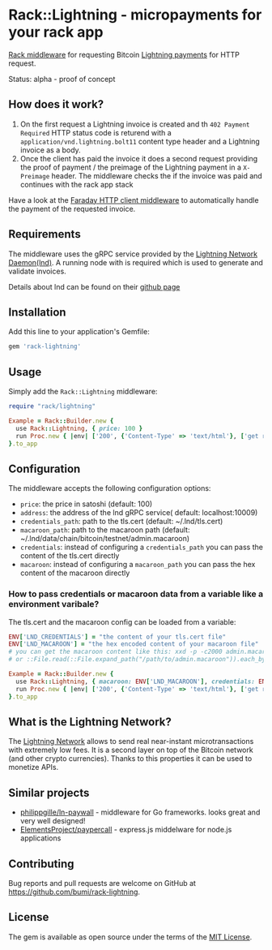 # Rack::Lightning - micropayments for your rack app

[Rack middleware](https://rack.github.io/) for requesting Bitcoin [Lightning payments](http://lightning.network/) for HTTP request.

Status: alpha - proof of concept

## How does it work?

1. On the first request a Lightning invoice is created and th `402 Payment Required` HTTP status code is returend 
with a `application/vnd.lightning.bolt11` content type header and a Lightning invoice as a body.
2. Once the client has paid the invoice it does a second request providing the proof of payment / the preimage of the Lightning
payment in a `X-Preimage` header. The middleware checks the if the invoice was paid and continues with the rack app stack


Have a look at the [Faraday HTTP client middleware](https://github.com/bumi/faraday_ln_paywall) to automatically handle the 
payment of the requested invoice.

## Requirements

The middleware uses the gRPC service provided by the [Lightning Network Daemon(lnd)](https://github.com/lightningnetwork/lnd/).
A running node with is required which is used to generate and validate invoices.

Details about lnd can be found on their [github page](https://github.com/lightningnetwork/lnd/)

## Installation

Add this line to your application's Gemfile:

```ruby
gem 'rack-lightning'
```

## Usage

Simply add the `Rack::Lightning` middleware:

```ruby
require "rack/lightning"

Example = Rack::Builder.new {
  use Rack::Lightning, { price: 100 } 
  run Proc.new { |env| ['200', {'Content-Type' => 'text/html'}, ['get rack\'d']] }
}.to_app
```

## Configuration 

The middleware accepts the following configuration options: 

* `price`: the price in satoshi (default: 100)
* `address`: the address of the lnd gRPC service( default: localhost:10009)
* `credentials_path`: path to the tls.cert (default: ~/.lnd/tls.cert)
* `macaroon_path`: path to the macaroon path (default: ~/.lnd/data/chain/bitcoin/testnet/admin.macaroon)
* `credentials`: instead of configuring a `credentials_path` you can pass the content of the tls.cert directly
* `macaroon`: instead of configuring a `macaroon_path` you can pass the hex content of the macaroon directly

### How to pass credentials or macaroon data from a variable like a environment varibale?

The tls.cert and the macaroon config can be loaded from a variable:

```ruby
ENV['LND_CREDENTIALS'] = "the content of your tls.cert file"
ENV['LND_MACAROON'] = "the hex encoded content of your macaroon file"
# you can get the macaroon content like this: xxd -p -c2000 admin.macaroon
# or ::File.read(::File.expand_path("/path/to/admin.macaroon")).each_byte.map { |b| b.to_s(16).rjust(2,'0') }.join

Example = Rack::Builder.new {
  use Rack::Lightning, { macaroon: ENV['LND_MACAROON'], credentials: ENV['LND_CREDENTIALS'] } 
  run Proc.new { |env| ['200', {'Content-Type' => 'text/html'}, ['get rack\'d']] }
}.to_app
```


## What is the Lightning Network?

The [Lightning Network](https://en.wikipedia.org/wiki/Lightning_Network) allows to send real near-instant microtransactions with extremely low fees. 
It is a second layer on top of the Bitcoin network (and other crypto currencies). 
Thanks to this properties it can be used to monetize APIs. 

## Similar projects

* [philippgille/ln-paywall](https://github.com/philippgille/ln-paywall) - middleware for Go frameworks. looks great and very well designed!
* [ElementsProject/paypercall](https://github.com/ElementsProject/paypercall) - express.js middelware for node.js applications


## Contributing

Bug reports and pull requests are welcome on GitHub at https://github.com/bumi/rack-lightning.

## License

The gem is available as open source under the terms of the [MIT License](http://opensource.org/licenses/MIT).
